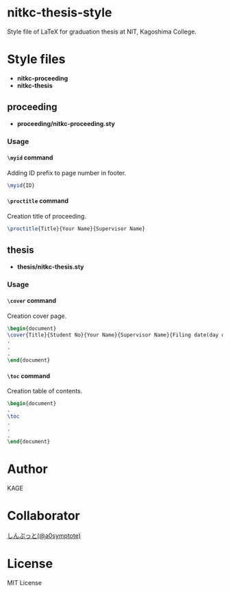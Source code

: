 # nitkc-thesis-style
Style file of LaTeX for graduation thesis at NIT, Kagoshima College.

# Style files
* **nitkc-proceeding**
* **nitkc-thesis**

## proceeding
* **proceeding/nitkc-proceeding.sty**

### Usage
#### `\myid` command
Adding ID prefix to page number in footer.
```tex
\myid{ID}
```

#### `\proctitle` command
Creation title of proceeding.
```tex
\proctitle{Title}{Your Name}{Supervisor Name}
```

## thesis
* **thesis/nitkc-thesis.sty**

### Usage
#### `\cover` command
Creation cover page.
```tex
\begin{document}
\cover{Title}{Student No}{Your Name}{Supervisor Name}{Filing date(day only)}
.
.
.
\end{document}
```

#### `\toc` command
Creation table of contents.
```tex
\begin{document}
.
\toc
.
.
.
\end{document}
```

# Author
KAGE

# Collaborator
[しんぷっと(@a0symptote)](https://twitter.com/a0symptote)

# License
MIT License
